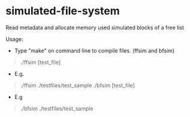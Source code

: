 # simulated-file-system
Read metadata and allocate memory used simulated blocks of a free list

Usage:
- Type "make" on command line to compile files. (ffsim and bfsim)
> ./ffsim [test_file]
- E.g.
> ./ffsim ./testfiles/test_sample
> ./bfsim [test_file]
- E.g
> ./bfsim ./testfiles/test_sample
